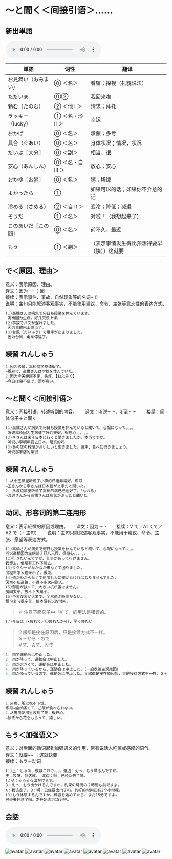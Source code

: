 # ～と聞く＜间接引语＞......

## 新出単語

<vue-plyr>
  <audio controls crossorigin playsinline loop>
    <source src="../audio/c/3-2-たんご.mp3" type="audio/mp3" />
  </audio>
 </vue-plyr>

| 単語                                  | 词性            | 翻译                                       |
| ------------------------------------- | --------------- | ------------------------------------------ |
| お見舞い（<JpWord>おみまい</JpWord>） | ⓪ ＜名＞        | 看望；探视（礼貌说法）                     |
| <JpWord>ただいま</JpWord>             | ⓪②              | 我回来啦                                   |
| 頼む（<JpWord>たのむ</JpWord>）       | ② ＜他 Ⅰ ＞     | 请求；拜托                                 |
| <JpWord>ラッキー</JpWord>（lucky）    | ① ＜名・形 Ⅱ ＞ | 幸运                                       |
| <JpWord>おかげ</JpWord>               | ⓪ ＜名＞        | 承蒙；多亏                                 |
| 具合（<JpWord>ぐあい</JpWord>）       | ⓪ ＜名＞        | 身体状况；情况，状况                       |
| <JpWord>だいぶ</JpWord>〖大分〗       | ⓪ ＜副＞        | 相当，很                                   |
| 安心（<JpWord>あんしん</JpWord>）     | ⓪ ＜名・自 Ⅲ ＞ | 放心；安心                                 |
| <JpWord>おかゆ</JpWord>〖お粥〗       | ⓪ ＜名＞        | 粥；稀饭                                   |
| <JpWord>よかったら</JpWord>           | ①               | 如果可以的话；如果你不介意的话             |
| 冷める（<JpWord>さめる</JpWord>）     | ② ＜自 Ⅱ ＞     | 变冷；降低；减退                           |
| <JpWord>そうだ</JpWord>               | ① ＜名＞        | 对啦！（我想起来了）                       |
| <JpWord>このあいだ</JpWord>〖この間〗 | ⓪ ＜名＞        | 前不久，最近                               |
| <JpWord>もう</JpWord>                 | ① ＜副＞        | （表示事情发生得比预想得要早（快））这就要 |

## で＜原因、理由＞

意义：表示原因、理由。  
译文：因为······；因······  
接续：表示事件、事故、自然现象等的名词+で  
说明：主句只能叙述客观事实，不能使用建议、命令、主张等意志性的表达方式。

```ts
(1)高橋さんは病気で何日も授業を休んでいます。
 高桥因为生病，好几天没上课。
(2)事故でバスが遅れました。
 因为事故巴士晚点了。
(3)台風（たいふう）で電車が止まりました。
 因为台风，电车停运了。
```

## 練習 れんしゅう

```ts
1.因为感冒，高桥向学校请假了。
⇒風邪で、高橋さんは学校を休んでいた。
2.因为今天睡眠不足，头疼。【ねぶそく】
⇒今日は寝不足で、頭が痛い。
```

## ～と聞く＜间接引语＞

意义：间接引语，转述听到的内容。　　
译文：听说······，听到······　　
接续：简体句子＋と聞く

```ts
(1)高橋さんが病気で何日も授業を休んでいると聞いて、心配になって、、、。
 听说高桥因为生病请了好几天假，很担心，，，,。
(2)李さんは来年日本に行くと聞きましたが、本当ですか。
 听说小李明年要去日本，是真的吗
(3)あの店の料理がおいしいと聞きました。週末、食べに行きましょう。
 听说那家店的菜很
```

## 練習 れんしゅう

```ts
1.从小王那里听说了小李的日语非常好。练习
⇒王さんから李さんは日本語が上手だと聞いた。　
2. 从渡边那里听说了高桥的病已经治好了。「なおる」
⇒渡辺さんから高橋さんは病気が治ったと聞いた
```

## 动词、形容词的第二连用形

意义：表示轻微的原因或理由。　　
译文：因为······　　
接续：Ⅴ て／A1 くて／A2 で（＋主句）　　
说明：主句只能叙述客观事实，不能用于建议、命令、主张、愿望等表达方式。

```ts
(1)高橋さんが病気で何日も授業を休んでいると聞いて、心配になって、、、。
听说高桥因为生病请了好几天假，很担心，，，,。
(2)行きたいんですが、仕事があって行けません。
我想去，但是有工作不能去。
(3)タクシーがなかなか来なくて困りました。
出租车怎么也来不了，很烦。
(4)道がわからなくて何度も人に聞かなければなりませんでした。
因为不知道路，不得不多次问别人。
(5)部屋が狭くて、大きい机が置けません。
房间太小，放不下大桌子。
(6)予習復習が大変で、全然遊ぶ時間がない。
预习复习很辛苦，根本没有玩的时间。
```

> ☞ 注意下面句子中「Ⅴ て」的用法是错误的。

```ts
(7)今日は｛✖疲れて／〇疲れたから｝、早く寝たい
```

> 全部都是接在原因后，只是接续方式不一样。  
> Ｓ＋から・ので  
> Ｖて、Ａて、Ｎで

```ts
1. 雨で運動会は中止した。
2. 雨が降って、運動会は中止した。
3. 雨が大きくて、運動会は中止した。
4. 雨が降っているから、運動会は中止した。（一般表达主观原因）
5. 雨が降っているので、運動会は中止した。全部都是接在原因后，只是接续方式不一样。Ｓ＋から・ので
```

## 練習 れんしゅう

```ts
1.牙疼，所以吃不下饭。
练习⇒歯が痛くて、ご飯が食べられない。
2.从男朋友那里收到了花，很开心。
⇒彼氏から花をもらって、嬉しい。
```

## もう＜加强语义＞

意义：对后面的动词起到加强语义的作用，带有说话人吃惊或感叹的语气。  
译文：就要~~ ；这就~~快要~~  
接续：もう＋动词

```ts
(1)王：しゃあ、僕はこれで、、、。渡辺：えっ、もう帰るんですか。
王：哎呀，我这就。 渡边：啊，已经回去了吗。
(2)A：そろそろ出かけます。
B：えっ、もう出かけるんですか。約束の時間の２時間も前ですよ。
A：我该走了。B：啊，已经要出门了吗。约好的时间还有2个小时呢。
(3)もう休憩するんですか。練習を始めてから、まだ15分ですよ。
已经要休息了吗。才开始练习15分钟。
```


## 会話

<vue-plyr>
  <audio controls crossorigin playsinline loop>
    <source src="../audio/c/2-2-かいわ.mp3" type="audio/mp3" />
  </audio>
 </vue-plyr>

![avatar](../images/c/2-2-かいわ-1.png)
![avatar](../images/c/2-2-かいわ-2.png)
![avatar](../images/c/2-2-かいわ-3.png)
![avatar](../images/c/2-2-かいわ-4.png)
![avatar](../images/c/2-2-かいわ-5.png)
![avatar](../images/c/2-2-かいわ-6.png)
![avatar](../images/c/2-2-かいわ-7.png)
![avatar](../images/c/2-2-かいわ-8.png)
